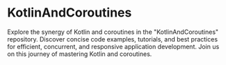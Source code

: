 # KotlinAndCoroutines
Explore the synergy of Kotlin and coroutines in the "KotlinAndCoroutines" repository. Discover concise code examples, tutorials, and best practices for efficient, concurrent, and responsive application development. Join us on this journey of mastering Kotlin and coroutines.

